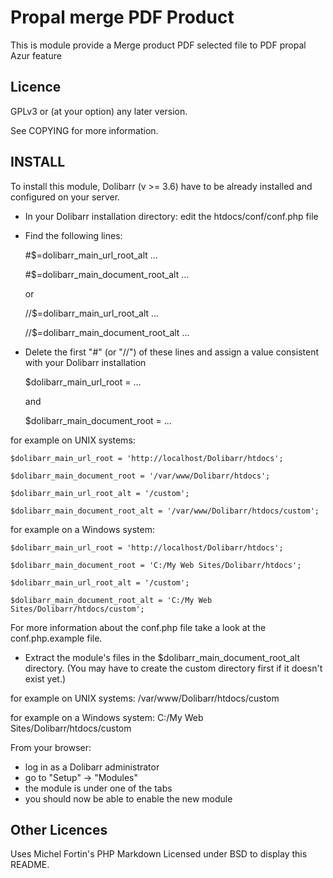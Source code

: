 Propal merge PDF Product
=========

This is module provide a Merge product PDF selected file to PDF propal Azur feature

Licence
-------
GPLv3 or (at your option) any later version.

See COPYING for more information.

INSTALL
-------

To install this module, Dolibarr (v >= 3.6) have to be already installed and configured on your server.

- In your Dolibarr installation directory: edit the htdocs/conf/conf.php file
- Find the following lines:

	\#$=dolibarr_main_url_root_alt ...

	\#$=dolibarr_main_document_root_alt ...

	or

	//$=dolibarr_main_url_root_alt ...

	//$=dolibarr_main_document_root_alt ...

- Delete the first "#" (or "//") of these lines and assign a value consistent with your Dolibarr installation

	$dolibarr_main_url_root = ...

	and

	$dolibarr_main_document_root = ...

for example on UNIX systems:

	$dolibarr_main_url_root = 'http://localhost/Dolibarr/htdocs';

	$dolibarr_main_document_root = '/var/www/Dolibarr/htdocs';

	$dolibarr_main_url_root_alt = '/custom';

	$dolibarr_main_document_root_alt = '/var/www/Dolibarr/htdocs/custom';

for example on a Windows system:

	$dolibarr_main_url_root = 'http://localhost/Dolibarr/htdocs';

	$dolibarr_main_document_root = 'C:/My Web Sites/Dolibarr/htdocs';

	$dolibarr_main_url_root_alt = '/custom';

	$dolibarr_main_document_root_alt = 'C:/My Web Sites/Dolibarr/htdocs/custom';

For more information about the conf.php file take a look at the conf.php.example file.

- Extract the module's files in the $dolibarr_main_document_root_alt directory.
(You may have to create the custom directory first if it doesn't exist yet.)

for example on UNIX systems: /var/www/Dolibarr/htdocs/custom

for example on a Windows system: C:/My Web Sites/Dolibarr/htdocs/custom

From your browser:
- log in as a Dolibarr administrator
- go to "Setup" -> "Modules"
- the module is under one of the tabs
- you should now be able to enable the new module

Other Licences
--------------
Uses Michel Fortin's PHP Markdown Licensed under BSD to display this README.
